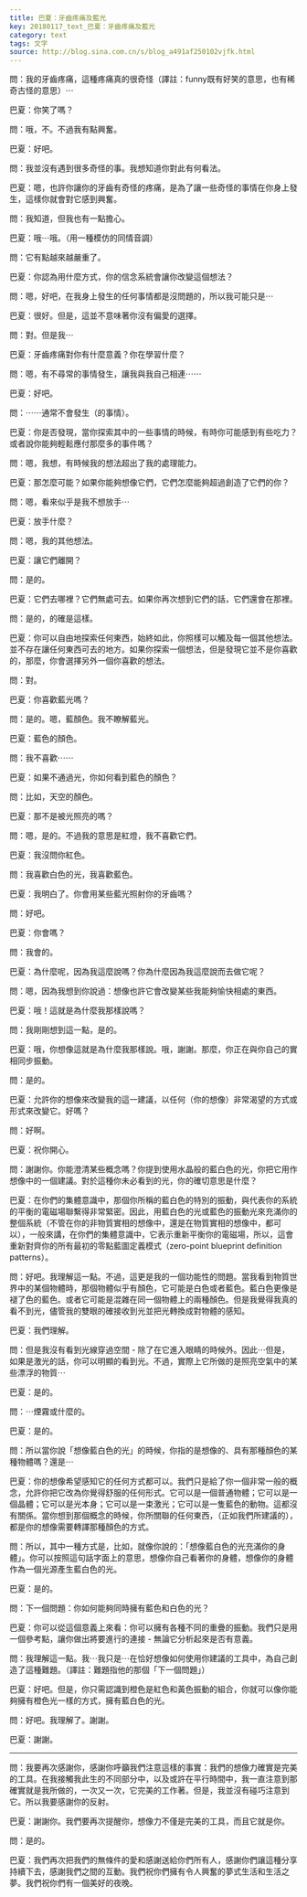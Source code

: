 ```yaml
---
title: 巴夏：牙齒疼痛及藍光
key: 20180117_text_巴夏：牙齒疼痛及藍光
category: text
tags: 文字
source: http://blog.sina.com.cn/s/blog_a491af250102vjfk.html
---
```


問：我的牙齒疼痛，這種疼痛真的很奇怪（譯註：funny既有好笑的意思，也有稀奇古怪的意思）⋯

巴夏：你笑了嗎？

問：哦，不。不過我有點興奮。

巴夏：好吧。

問：我並沒有遇到很多奇怪的事。我想知道你對此有何看法。

巴夏：嗯，也許你讓你的牙齒有奇怪的疼痛，是為了讓一些奇怪的事情在你身上發生，這樣你就會對它感到興奮。

問：我知道，但我也有一點擔心。

巴夏：哦⋯哦。（用一種模仿的同情音調）

問：它有點越來越嚴重了。

巴夏：你認為用什麼方式，你的信念系統會讓你改變這個想法？

問：嗯，好吧，在我身上發生的任何事情都是沒問題的，所以我可能只是⋯

巴夏：很好。但是，這並不意味著你沒有偏愛的選擇。

問：對。但是我⋯

巴夏：牙齒疼痛對你有什麼意義？你在學習什麼？

問：嗯，有不尋常的事情發生，讓我與我自己相連⋯⋯

巴夏：好吧。

問：⋯⋯通常不會發生（的事情）。

巴夏：你是否發現，當你探索其中的一些事情的時候，有時你可能感到有些吃力？或者說你能夠輕鬆應付那麼多的事件嗎？

問：嗯，我想，有時候我的想法超出了我的處理能力。

巴夏：那怎麼可能？如果你能夠想像它們，它們怎麼能夠超過創造了它們的你？

問：嗯，看來似乎是我不想放手⋯

巴夏：放手什麼？

問：嗯，我的其他想法。

巴夏：讓它們離開？

問：是的。

巴夏：它們去哪裡？它們無處可去。如果你再次想到它們的話，它們還會在那裡。

問：是的，的確是這樣。

巴夏：你可以自由地探索任何東西，始終如此，你照樣可以觸及每一個其他想法。並不存在讓任何東西可去的地方。如果你探索一個想法，但是發現它並不是你喜歡的，那麼，你會選擇另外一個你喜歡的想法。

問：對。

巴夏：你喜歡藍光嗎？

問：是的。嗯，藍顏色。我不瞭解藍光。

巴夏：藍色的顏色。

問：我不喜歡⋯⋯

巴夏：如果不通過光，你如何看到藍色的顏色？

問：比如，天空的顏色。

巴夏：那不是被光照亮的嗎？

問：嗯，是的。不過我的意思是紅燈，我不喜歡它們。

巴夏：我沒問你紅色。

問：我喜歡白色的光，我喜歡藍色。

巴夏：我明白了。你會用某些藍光照射你的牙齒嗎？

問：好吧。

巴夏：你會嗎？

問：我會的。

巴夏：為什麼呢，因為我這麼說嗎？你為什麼因為我這麼說而去做它呢？

問：嗯，因為我想到你說過：想像也許它會改變某些我能夠愉快相處的東西。

巴夏：哦！這就是為什麼我那樣說嗎？

問：我剛剛想到這一點，是的。

巴夏：哦，你想像這就是為什麼我那樣說。哦，謝謝。那麼，你正在與你自己的實相同步振動。

問：是的。

巴夏：允許你的想像來改變我的這一建議，以任何（你的想像）非常渴望的方式或形式來改變它。好嗎？

問：好啊。

巴夏：祝你開心。

問：謝謝你。你能澄清某些概念嗎？你提到使用水晶般的藍白色的光，你把它用作想像中的一個建議。對於這種你未必看到的光，你的確切意思是什麼？

巴夏：在你們的集體意識中，那個你所稱的藍白色的特別的振動，與代表你的系統的平衡的電磁場聯繫得非常緊密。因此，用藍白色的光或藍色的振動光來充滿你的整個系統（不管在你的非物質實相的想像中，還是在物質實相的想像中，都可以），一般來講，在你們的集體意識中，它表示重新平衡你的電磁場，所以，這會重新對齊你的所有最初的零點藍圖定義模式（zero-point blueprint definition patterns）。

問：好吧。我理解這一點。不過，這更是我的一個功能性的問題。當我看到物質世界中的某個物體時，那個物體似乎有顏色，它可能是白色或者藍色。藍白色更像是褪了色的藍色。或者它可能是混雜在同一個物體上的兩種顏色。但是我覺得我真的看不到光，儘管我的雙眼的確接收到光並把光轉換成對物體的感知。

巴夏：我們理解。

問：但是我沒有看到光線穿過空間 - 除了在它進入眼睛的時候外。因此⋯但是，如果是激光的話，你可以明顯的看到光。不過，實際上它所做的是照亮空氣中的某些漂浮的物質⋯

巴夏：是的。

問：⋯煙霧或什麼的。

巴夏：是的。

問：所以當你說「想像藍白色的光」的時候，你指的是想像的、具有那種顏色的某種物體嗎？還是⋯

巴夏：你的想像希望感知它的任何方式都可以。我們只是給了你一個非常一般的概念，允許你把它改為你覺得舒服的任何形式。它可以是一個普通物體；它可以是一個晶體；它可以是光本身；它可以是一束激光；它可以是一隻藍色的動物。這都沒有關係。當你想到那個概念的時候，你所關聯的任何東西，（正如我們所建議的），都是你的想像需要轉譯那種顏色的方式。

問：所以，其中一種方式是，比如，就像你說的：「想像藍白色的光充滿你的身體」。你可以按照這句話字面上的意思，想像你自己看著你的身體，想像你的身體作為一個光源產生藍白色的光。

巴夏：是的。

問：下一個問題：你如何能夠同時擁有藍色和白色的光？

巴夏：你可以從這個意義上來看：你可以擁有各種不同的重疊的振動。我們只是用一個參考點，讓你做出將要進行的連接 - 無論它分析起來是否有意義。

問：我理解這一點。我⋯我只是⋯在恰好想像如何使用你建議的工具中，為自己創造了這種難題。（譯註：難題指他的那個「下一個問題」）

巴夏：好吧。但是，你只需認識到橙色是紅色和黃色振動的組合，你就可以像你能夠擁有橙色光一樣的方式，擁有藍白色的光。

問：好吧。我理解了。謝謝。

巴夏：謝謝。

---

問：我要再次感謝你，感謝你呼籲我們注意這樣的事實：我們的想像力確實是完美的工具。在我接觸我此生的不同部分中，以及或許在平行時間中，我一直注意到那確實就是我所做的，一次又一次，它完美的工作著。但是，我並沒有碰巧注意到它。所以我要感謝你的反射。

巴夏：謝謝你。我們要再次提醒你，想像力不僅是完美的工具，而且它就是你。

問：是的。

巴夏：我們再次把我們的無條件的愛和感謝送給你們所有人，感謝你們讓這種分享持續下去，感謝我們之間的互動。我們祝你們擁有令人興奮的夢式生活和生活之夢。我們祝你們有一個美好的夜晚。
